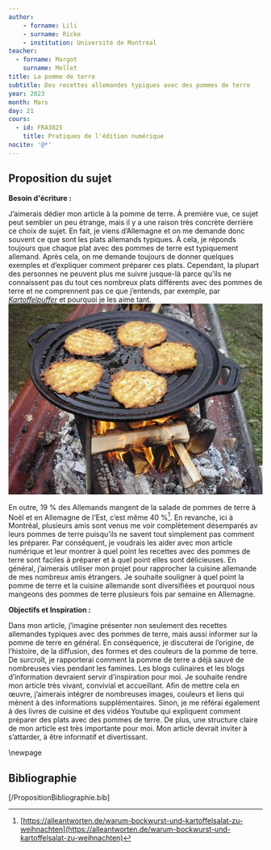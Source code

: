 ```yaml
--- 
author: 
    - forname: Lili
    - surname: Ricke
    - institution: Université de Montréal
teacher: 
  - forname: Margot
    surname: Mellet
title: La pomme de terre
subtitle: Des recettes allemandes typiques avec des pommes de terre
year: 2023
month: Mars
day: 21
cours:
  - id: FRA3825
    title: Pratiques de l'édition numérique
nocite: '@*'
---
```


## Proposition du sujet

**Besoin d'écriture  :**

J’aimerais dédier mon article à la pomme de terre. À première vue, ce sujet peut sembler un peu étrange, mais il y a une raison très concrète derrière ce choix de sujet. En fait, je viens d’Allemagne et on me demande donc souvent ce que sont les plats allemands typiques. À cela, je réponds toujours que chaque plat avec des pommes de terre est typiquement allemand. Après cela, on me demande toujours de donner quelques exemples et d’expliquer comment préparer ces plats. Cependant, la plupart des personnes ne peuvent plus me suivre jusque-là parce qu’ils ne connaissent pas du tout ces nombreux plats différents avec des pommes de terre et ne comprennent pas ce que j’entends, par exemple, par [*Kartoffelpuffer*](https://fr.wikipedia.org/wiki/Galette_de_pommes_de_terre) et pourquoi je les aime tant.
![Kartoffelpuffer](/media/Kartoffelpuffer.jpg)

En outre, 19  % des Allemands mangent de la salade de pommes de terre à Noël et en Allemagne de l’Est, c’est même 40  %[^1]. En revanche, ici à Montréal, plusieurs amis sont venus me voir complètement désemparés av leurs pommes de terre puisqu’ils ne savent tout simplement pas comment les préparer. Par conséquent, je voudrais les aider avec mon article numérique et leur montrer à quel point les recettes avec des pommes de terre sont faciles à préparer et à quel point elles sont délicieuses. En général, j’aimerais utiliser mon projet pour rapprocher la cuisine allemande de mes nombreux amis étrangers. Je souhaite souligner à quel point la pomme de terre et la cuisine allemande sont diversifiées et pourquoi nous mangeons des pommes de terre plusieurs fois par semaine en Allemagne.

**Objectifs et Inspiration  :**

Dans mon article, j’imagine présenter non seulement des recettes allemandes typiques avec des pommes de terre, mais aussi informer sur la pomme de terre en général. En conséquence, je discuterai de l’origine, de l’histoire, de la diffusion, des formes et des couleurs de la pomme de terre. De surcroît, je rapporterai comment la pomme de terre a déjà sauvé de nombreuses vies pendant les famines. Les blogs culinaires et les blogs d’information devraient servir d’inspiration pour moi. Je souhaite rendre mon article très vivant, convivial et accueillant. Afin de mettre cela en œuvre, j’aimerais intégrer de nombreuses images, couleurs et liens qui mènent à des informations supplémentaires. Sinon, je me référai également à des livres de cuisine et des vidéos Youtube qui expliquent comment préparer des plats avec des pommes de terre. De plus, une structure claire de mon article est très importante pour moi. Mon article devrait inviter à s’attarder, à être informatif et divertissant.
[^1]: [https://alleantworten.de/warum-bockwurst-und-kartoffelsalat-zu-weihnachten](https://alleantworten.de/warum-bockwurst-und-kartoffelsalat-zu-weihnachten)

\newpage

## Bibliographie

[/PropositionBibliographie.bib]
